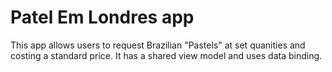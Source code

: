 Patel Em Londres app
=================================

This app allows users to request Brazilian "Pastels" at set quanities and costing a standard price. It has a shared view model and uses data binding. 

